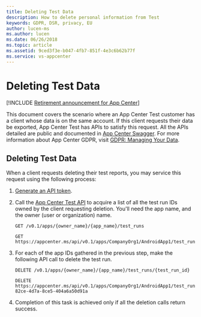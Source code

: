 ```yaml
---
title: Deleting Test Data
description: How to delete personal information from Test
keywords: GDPR, DSR, privacy, EU
author: lucen-ms
ms.author: lucen
ms.date: 06/26/2018
ms.topic: article 
ms.assetid: 9ced3f3e-b047-4fb7-851f-4e3c6b62b77f
ms.service: vs-appcenter
---
```


# Deleting Test Data

[!INCLUDE [Retirement announcement for App Center](../includes/retirement.md)]

This document covers the scenario where an App Center Test customer has a client whose data is on the same account. If this client requests their data be exported, App Center Test has APIs to satisfy this request. All the APIs detailed are public and documented in [App Center Swagger](https://openapi.appcenter.ms/#/test). For more information about App Center GDPR, visit [GDPR: Managing Your Data](/appcenter/gdpr/your-data).

## Deleting Test Data
When a client requests deleting their test reports, you may service this request using the following process:

1. [Generate an API token](/appcenter/api-docs/).
2. Call the [App Center Test API](https://openapi.appcenter.ms/#/test) to acquire a list of all the test run IDs owned by the client requesting deletion. You'll need the app name, and the owner (user or organization) name.
   ```HTTP
   GET /v0.1/apps/{owner_name}/{app_name}/test_runs
   ```
   ```HTTP
   GET https://appcenter.ms/api/v0.1/apps/CompanyOrg1/AndroidApp1/test_runs
   ```
 
3. For each of the app IDs gathered in the previous step, make the following API call to delete the test run.
   ```HTTP
   DELETE /v0.1/apps/{owner_name}/{app_name}/test_runs/{test_run_id}
   ```
   ```HTTP
   DELETE https://appcenter.ms/api/v0.1/apps/CompanyOrg1/AndroidApp1/test_runs/0ce0x71b-82ce-4d7a-8ce5-404a6a50d91a
   ```

4. Completion of this task is achieved only if all the deletion calls return success.
